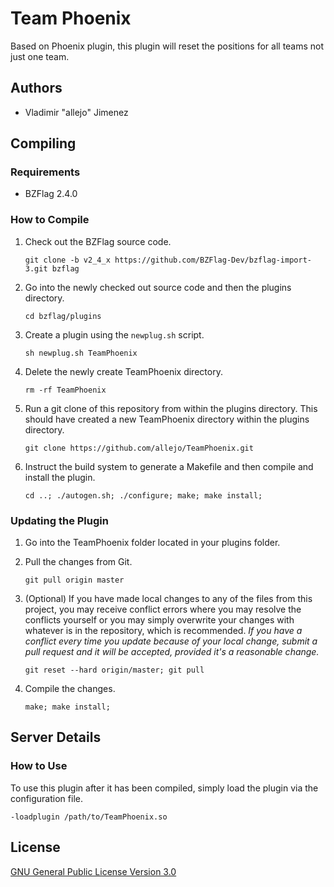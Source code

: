 Team Phoenix
================

Based on Phoenix plugin, this plugin will reset the positions for all teams not just one team.

Authors
------

- Vladimir "allejo" Jimenez

Compiling
---------

### Requirements

- BZFlag 2.4.0

### How to Compile

1.  Check out the BZFlag source code.

    `git clone -b v2_4_x https://github.com/BZFlag-Dev/bzflag-import-3.git bzflag`

2.  Go into the newly checked out source code and then the plugins directory.

    `cd bzflag/plugins`

3.  Create a plugin using the `newplug.sh` script.

    `sh newplug.sh TeamPhoenix`

4.  Delete the newly create TeamPhoenix directory.

    `rm -rf TeamPhoenix`

5.  Run a git clone of this repository from within the plugins directory. This should have created a new TeamPhoenix directory within the plugins directory.

    `git clone https://github.com/allejo/TeamPhoenix.git`

6.  Instruct the build system to generate a Makefile and then compile and install the plugin.

    `cd ..; ./autogen.sh; ./configure; make; make install;`

### Updating the Plugin

1.  Go into the TeamPhoenix folder located in your plugins folder.

2.  Pull the changes from Git.

    `git pull origin master`

3.  (Optional) If you have made local changes to any of the files from this project, you may receive conflict errors where you may resolve the conflicts yourself or you may simply overwrite your changes with whatever is in the repository, which is recommended. *If you have a conflict every time you update because of your local change, submit a pull request and it will be accepted, provided it's a reasonable change.*

    `git reset --hard origin/master; git pull`

4.  Compile the changes.

    `make; make install;`

Server Details
--------------

### How to Use

To use this plugin after it has been compiled, simply load the plugin via the configuration file.

`-loadplugin /path/to/TeamPhoenix.so`

License
-------

[GNU General Public License Version 3.0](https://github.com/allejo/TeamPhoenix/blob/master/LICENSE.markdown)
